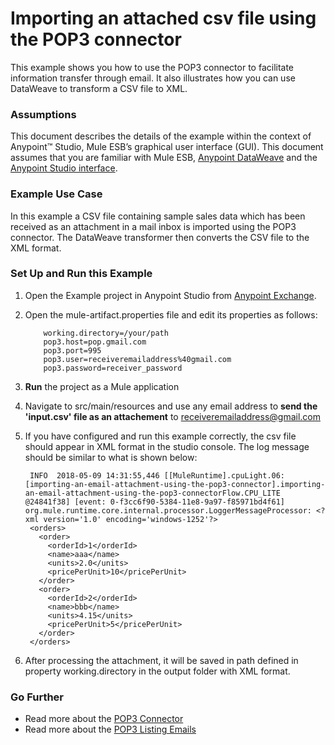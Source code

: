 # Importing an attached csv file using the POP3 connector


This example shows you how to use the POP3 connector to facilitate information transfer through email. It also illustrates how you can use DataWeave to transform a CSV file to XML.

### Assumptions

This document describes the details of the example within the context of Anypoint™ Studio, Mule ESB’s graphical user interface (GUI). This document assumes that you are familiar with Mule ESB, [Anypoint DataWeave](https://developer.mulesoft.com/docs/display/current/DataWeave+Reference+Documentation) and the [Anypoint Studio interface](http://www.mulesoft.org/documentation/display/current/Anypoint+Studio+Essentials). 

### Example Use Case

In this example a CSV file containing sample sales data which has been received as an attachment in a mail inbox is imported using the POP3 connector. The DataWeave transformer then converts the CSV file to the XML format.

### Set Up and Run this Example

1. Open the Example project in Anypoint Studio from [Anypoint Exchange](http://www.mulesoft.org/documentation/display/current/Anypoint+Exchange).

2. Open the mule-artifact.properties file and edit its properties as follows:

           working.directory=/your/path
           pop3.host=pop.gmail.com
           pop3.port=995
           pop3.user=receiveremailaddress%40gmail.com
           pop3.password=receiver_password
    
3. **Run** the project as a Mule application

4. Navigate to src/main/resources and use any email address to **send the 'input.csv' file as an attachement**  to receiveremailaddress@gmail.com


5. If you have configured and run this example correctly, the csv file should appear in XML format in the studio console. The log message should be similar to what is shown below:

        INFO  2018-05-09 14:31:55,446 [[MuleRuntime].cpuLight.06: [importing-an-email-attachment-using-the-pop3-connector].importing-an-email-attachment-using-the-pop3-connectorFlow.CPU_LITE @24841f38] [event: 0-f3cc6f90-5384-11e8-9a97-f85971bd4f61] org.mule.runtime.core.internal.processor.LoggerMessageProcessor: <?xml version='1.0' encoding='windows-1252'?>
        <orders>
          <order>
            <orderId>1</orderId>
            <name>aaa</name>
            <units>2.0</units>
            <pricePerUnit>10</pricePerUnit>
          </order>
          <order>
            <orderId>2</orderId>
            <name>bbb</name>
            <units>4.15</units>
            <pricePerUnit>5</pricePerUnit>
          </order>
        </orders>                   
 
6. After processing the attachment, it will be saved in path defined in property working.directory in the output folder with XML format.

### Go Further

* Read more about the [POP3 Connector](http://www.mulesoft.org/documentation/connectors/email-documentation)
* Read more about the [POP3 Listing Emails](http://www.mulesoft.org/documentation/connectors/email-list)
